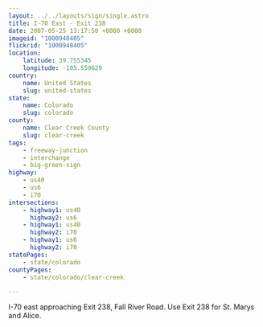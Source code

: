 ```yaml
---
layout: ../../layouts/sign/single.astro
title: I-70 East - Exit 238
date: 2007-05-25 13:17:50 +0000 +0000
imageid: "1000948405"
flickrid: "1000948405"
location:
    latitude: 39.755345
    longitude: -105.559629
country:
    name: United States
    slug: united-states
state:
    name: Colorado
    slug: colorado
county:
    name: Clear Creek County
    slug: clear-creek
tags:
    - freeway-junction
    - interchange
    - big-green-sign
highway:
    - us40
    - us6
    - i70
intersections:
    - highway1: us40
      highway2: us6
    - highway1: us40
      highway2: i70
    - highway1: us6
      highway2: i70
statePages:
    - state/colorado
countyPages:
    - state/colorado/clear-creek

---
```

I-70 east approaching Exit 238, Fall River Road.  Use Exit 238 for St. Marys and Alice.